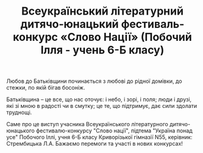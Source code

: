 ﻿---
title: Всеукраїнський літературний дитячо-юнацький фестиваль-конкурс «Слово Нації» (Побочий Ілля - учень 6-Б класу)
---

Любов до Батьківщини починається з любові до рідної домівки, до стежки, по якій бігав босоніж.

Батьківщина – це все, що нас оточує: і небо, і зорі, і поля; люди і друзі, які зі мною в радості чи в смутку; це те, що підтримує, дає сили здолати труднощі.

Саме про це виступ учасника Всеукраїнського літературного дитячо-юнацького фестивалю-конкурсу "Слово нації", підтема "Україна понад усе" Побочого Іллі, учня 6-Б класу Криворізької гімназії N55, керівник: Стрембицька Л.А. Бажаємо перемоги та участі в нових конкурсах!

<youtube id="NXM3mUJF4Rg" />
